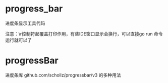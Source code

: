 # progress_bar
进度条显示工具代码

注意：\r控制符起覆盖打印作用，有些IDE窗口显示会换行，可以直接go run 命令运行就可以了

# progressBar
 进度条库 github.com/schollz/progressbar/v3 的多种用法
 